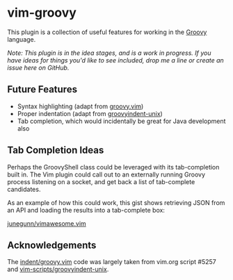 # vim-groovy

This plugin is a collection of useful features for working in the
[Groovy](http://www.groovy-lang.org) language.

_Note: This plugin is in the idea stages, and is a work in progress.
If you have ideas for things you'd like to see included, drop me a line
or create an issue here on GitHub._

## Future Features

* Syntax highlighting (adapt from [groovy.vim](github.com/vim-scripts/groovy.vim))
* Proper indentation (adapt from [groovyindent-unix](github.com/vim-scripts/groovyindent-unix))
* Tab completion, which would incidentally be great for Java development also

## Tab Completion Ideas

Perhaps the GroovyShell class could be leveraged with its tab-completion built
in. The Vim plugin could call out to an externally running Groovy process
listening on a socket, and get back a list of tab-complete candidates.

As an example of how this could work, this gist shows retrieving JSON
from an API and loading the results into a tab-complete box:

[junegunn/vimawesome.vim](https://gist.github.com/junegunn/5dff641d68d20ba309ce)

## Acknowledgements

The [indent/groovy.vim](indent/groovy.vim) code was largely taken from vim.org script #5257
and [vim-scripts/groovyindent-unix](https://github.com/vim-scripts/groovyindent-unix).
